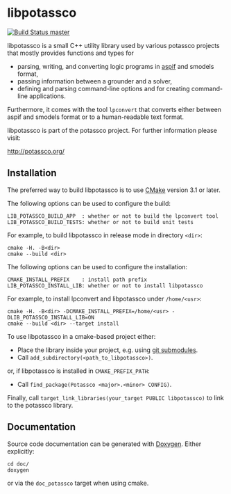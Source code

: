 # libpotassco

[![Build Status master](https://badges.herokuapp.com/travis/potassco/libpotassco?branch=master&label=master)](https://travis-ci.org/potassco/libpotassco?branch=master)

libpotassco is a small C++ utility library used by various potassco projects
that mostly provides functions and types for
 - parsing, writing, and converting logic programs in [aspif][aspif] and smodels format,
 - passing information between a grounder and a solver,
 - defining and parsing command-line options and for creating command-line applications.

Furthermore, it comes with the tool `lpconvert` that converts either between aspif and smodels format
or to a human-readable text format.

libpotassco is part of the potassco project. For further information please visit:

  http://potassco.org/

## Installation

The preferred way to build libpotassco is to use [CMake][cmake] 
version 3.1 or later.

The following options can be used to configure the build:
  
    LIB_POTASSCO_BUILD_APP  : whether or not to build the lpconvert tool
    LIB_POTASSCO_BUILD_TESTS: whether or not to build unit tests

For example, to build libpotassco in release mode in directory `<dir>`:

    cmake -H. -B<dir>
    cmake --build <dir>

The following options can be used to configure the installation:
    
    CMAKE_INSTALL_PREFIX    : install path prefix
    LIB_POTASSCO_INSTALL_LIB: whether or not to install libpotassco

For example, to install lpconvert and libpotassco under `/home/<usr>`:

    cmake -H. -B<dir> -DCMAKE_INSTALL_PREFIX=/home/<usr> -DLIB_POTASSCO_INSTALL_LIB=ON
    cmake --build <dir> --target install

To use libpotassco in a cmake-based project either:

- Place the library inside your project, e.g. using [git submodules](http://git-scm.com/docs/git-submodule).
- Call `add_subdirectory(<path_to_libpotassco>)`.

or, if libpotassco is installed in `CMAKE_PREFIX_PATH`:
- Call `find_package(Potassco <major>.<minor> CONFIG)`.

Finally, call `target_link_libraries(your_target PUBLIC libpotassco)` to link to the potassco library.

## Documentation
Source code documentation can be generated with [Doxygen][doxygen].
Either explicitly:
  
    cd doc/
    doxygen

or via the `doc_potassco` target when using cmake.
  
[aspif]: https://www.cs.uni-potsdam.de/wv/publications/DBLP_conf/iclp/GebserKKOSW16x.pdf  "Aspif specification"
[cmake]: https://cmake.org/
[doxygen]: http://www.doxygen.nl/
